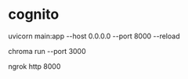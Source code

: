 # cognito



uvicorn main:app --host 0.0.0.0 --port 8000 --reload

chroma run --port 3000

ngrok http 8000